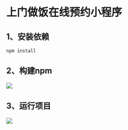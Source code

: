 # 上门做饭在线预约小程序

## 1、安装依赖

`npm install`

## 2、构建npm

<img src="https://raw.githubusercontent.com/cyldstore/GraduationProject/master/picture/Snipaste_2023-05-20_23-03-13.png">

## 3、运行项目

<img src="https://raw.githubusercontent.com/cyldstore/GraduationProject/master/picture/Snipaste_2023-05-20_23-06-59.png">